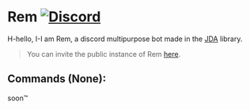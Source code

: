 # Rem [![Discord](https://discordapp.com/api/guilds/442200545604927489/embed.png)](https://discord.gg/PeRR3MY)
H-hello, I-I am Rem, a discord multipurpose bot made in the [JDA](https://github.com/DV8FromTheWorld/JDA) library.
> You can invite the public instance of Rem [here]().

## Commands (None):
soon:tm: